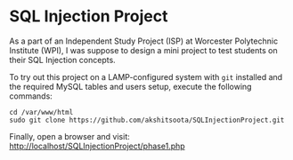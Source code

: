 # SQL Injection Project
As a part of an Independent Study Project (ISP) at Worcester Polytechnic Institute (WPI), I was suppose to design a mini project to test students on their SQL Injection concepts.

To try out this project on a LAMP-configured system with `git` installed and the required MySQL tables and users setup, execute the following commands:
```shell
cd /var/www/html
sudo git clone https://github.com/akshitsoota/SQLInjectionProject.git
```

Finally, open a browser and visit: [http://localhost/SQLInjectionProject/phase1.php](http://localhost/SQLInjectionProject/phase1.php)
